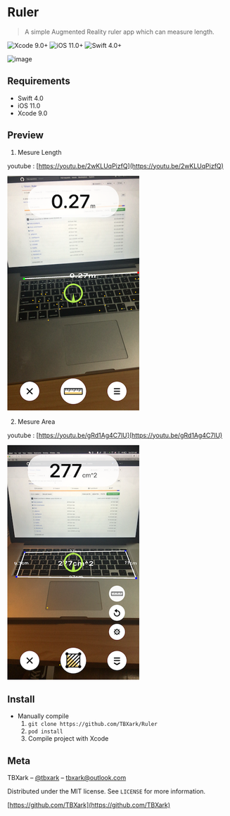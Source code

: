 # Ruler
> A simple Augmented Reality ruler app which can measure length.

![Xcode 9.0+](https://img.shields.io/badge/Xcode-9.0%2B-blue.svg)
![iOS 11.0+](https://img.shields.io/badge/iOS-11.0%2B-blue.svg)
![Swift 4.0+](https://img.shields.io/badge/Swift-4.0%2B-orange.svg)


![image](https://user-images.githubusercontent.com/6277495/50574084-87a17000-0dfa-11e9-9fc0-991614c5b5a9.png)

## Requirements

- Swift 4.0
- iOS 11.0
- Xcode 9.0


## Preview

1. Mesure Length 

youtube : [https://youtu.be/2wKLUqPizfQ](https://youtu.be/2wKLUqPizfQ)

![](demo_length.png) 


2. Mesure Area 

youtube : [https://youtu.be/gRd1Ag4C7lU](https://youtu.be/gRd1Ag4C7lU)

![](demo_area.png)


## Install

- Manually compile
  1.  `git clone https://github.com/TBXark/Ruler `
  2. `pod install`
  3. Compile project with Xcode


## Meta

TBXark – [@tbxark](https://twitter.com/tbxark) – tbxark@outlook.com

Distributed under the MIT license. See ``LICENSE`` for more information.

[https://github.com/TBXark](https://github.com/TBXark)

[swift-image]:https://img.shields.io/badge/swift-3.0-orange.svg
[swift-url]: https://swift.org/
[license-image]: https://img.shields.io/badge/License-MIT-blue.svg
[license-url]: LICENSE
[travis-image]: https://img.shields.io/travis/dbader/node-datadog-metrics/master.svg?style=flat-square
[travis-url]: https://travis-ci.org/dbader/node-datadog-metrics
[codebeat-image]: https://codebeat.co/badges/c19b47ea-2f9d-45df-8458-b2d952fe9dad
[codebeat-url]: https://codebeat.co/projects/github-com-vsouza-awesomeios-com
